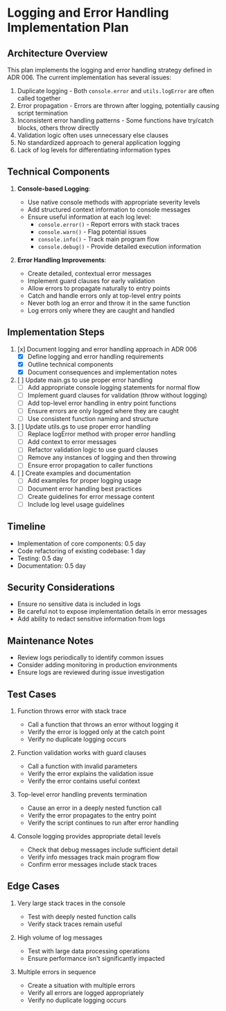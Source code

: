 # Logging and Error Handling Implementation Plan

## Architecture Overview
This plan implements the logging and error handling strategy defined in ADR 006. The current implementation has several issues:

1. Duplicate logging - Both `console.error` and `utils.logError` are often called together
2. Error propagation - Errors are thrown after logging, potentially causing script termination
3. Inconsistent error handling patterns - Some functions have try/catch blocks, others throw directly
4. Validation logic often uses unnecessary else clauses
5. No standardized approach to general application logging
6. Lack of log levels for differentiating information types

## Technical Components
1. **Console-based Logging**: 
   - Use native console methods with appropriate severity levels
   - Add structured context information to console messages
   - Ensure useful information at each log level:
     - `console.error()` - Report errors with stack traces
     - `console.warn()` - Flag potential issues
     - `console.info()` - Track main program flow
     - `console.debug()` - Provide detailed execution information

2. **Error Handling Improvements**:
   - Create detailed, contextual error messages
   - Implement guard clauses for early validation
   - Allow errors to propagate naturally to entry points
   - Catch and handle errors only at top-level entry points
   - Never both log an error and throw it in the same function
   - Log errors only where they are caught and handled

## Implementation Steps

1. [x] Document logging and error handling approach in ADR 006
   - [x] Define logging and error handling requirements
   - [x] Outline technical components
   - [x] Document consequences and implementation notes

2. [ ] Update main.gs to use proper error handling
   - [ ] Add appropriate console logging statements for normal flow
   - [ ] Implement guard clauses for validation (throw without logging)
   - [ ] Add top-level error handling in entry point functions
   - [ ] Ensure errors are only logged where they are caught
   - [ ] Use consistent function naming and structure

3. [ ] Update utils.gs to use proper error handling
   - [ ] Replace logError method with proper error handling
   - [ ] Add context to error messages
   - [ ] Refactor validation logic to use guard clauses
   - [ ] Remove any instances of logging and then throwing
   - [ ] Ensure error propagation to caller functions

4. [ ] Create examples and documentation
   - [ ] Add examples for proper logging usage
   - [ ] Document error handling best practices
   - [ ] Create guidelines for error message content
   - [ ] Include log level usage guidelines

## Timeline
- Implementation of core components: 0.5 day
- Code refactoring of existing codebase: 1 day
- Testing: 0.5 day
- Documentation: 0.5 day

## Security Considerations
- Ensure no sensitive data is included in logs
- Be careful not to expose implementation details in error messages
- Add ability to redact sensitive information from logs

## Maintenance Notes
- Review logs periodically to identify common issues
- Consider adding monitoring in production environments
- Ensure logs are reviewed during issue investigation

## Test Cases
1. Function throws error with stack trace
   - Call a function that throws an error without logging it
   - Verify the error is logged only at the catch point
   - Verify no duplicate logging occurs

2. Function validation works with guard clauses
   - Call a function with invalid parameters
   - Verify the error explains the validation issue
   - Verify the error contains useful context

3. Top-level error handling prevents termination
   - Cause an error in a deeply nested function call
   - Verify the error propagates to the entry point
   - Verify the script continues to run after error handling

4. Console logging provides appropriate detail levels
   - Check that debug messages include sufficient detail
   - Verify info messages track main program flow
   - Confirm error messages include stack traces

## Edge Cases
1. Very large stack traces in the console
   - Test with deeply nested function calls
   - Verify stack traces remain useful

2. High volume of log messages
   - Test with large data processing operations
   - Ensure performance isn't significantly impacted

3. Multiple errors in sequence
   - Create a situation with multiple errors
   - Verify all errors are logged appropriately
   - Verify no duplicate logging occurs 